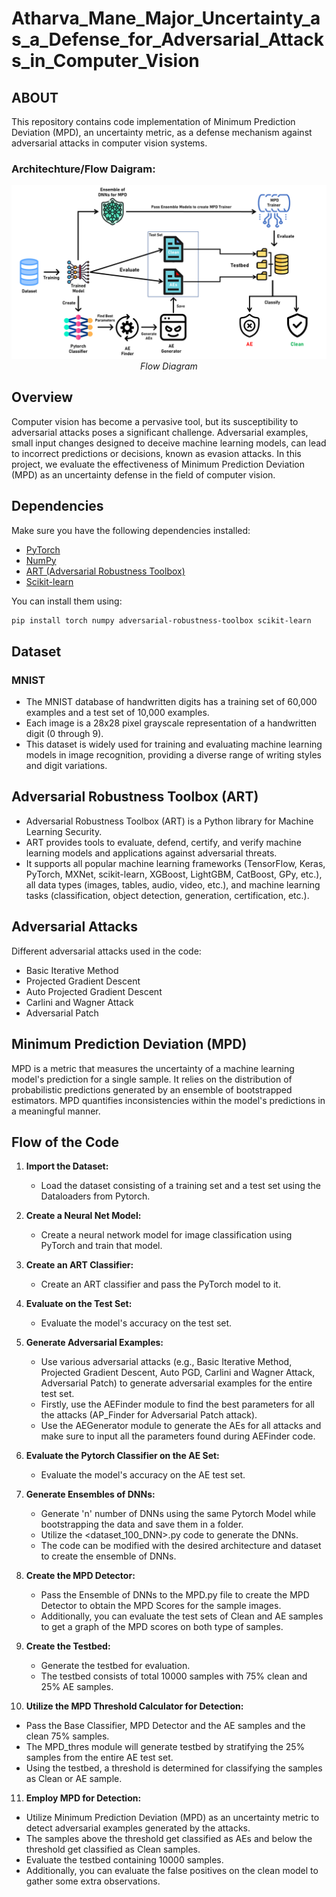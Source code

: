# Atharva_Mane_Major_Uncertainty_as_a_Defense_for_Adversarial_Attacks_in_Computer_Vision

## ABOUT
This repository contains code implementation of Minimum Prediction Deviation (MPD), an uncertainty metric, as a defense mechanism against adversarial attacks in computer vision systems.

### Architechture/Flow Daigram:
<p align="center">
  <img src="Architechture Diagram.png?raw=true" alt="Flow Diagram">
  <br />
  <em>Flow Diagram</em>
</p>

## Overview

Computer vision has become a pervasive tool, but its susceptibility to adversarial attacks poses a significant challenge. Adversarial examples, small input changes designed to deceive machine learning models, can lead to incorrect predictions or decisions, known as evasion attacks. In this project, we evaluate the effectiveness of Minimum Prediction Deviation (MPD) as an uncertainty defense in the field of computer vision.

## Dependencies

Make sure you have the following dependencies installed:

- [PyTorch](https://pytorch.org/)
- [NumPy](https://numpy.org/)
- [ART (Adversarial Robustness Toolbox)](https://github.com/Trusted-AI/adversarial-robustness-toolbox)
- [Scikit-learn](https://scikit-learn.org/stable/)
  
You can install them using:

```bash
pip install torch numpy adversarial-robustness-toolbox scikit-learn
```
## Dataset

### MNIST

- The MNIST database of handwritten digits has a training set of 60,000 examples and a test set of 10,000 examples.
- Each image is a 28x28 pixel grayscale representation of a handwritten digit (0 through 9).
- This dataset is widely used for training and evaluating machine learning models in image recognition, providing a diverse range of writing styles and digit variations.

## Adversarial Robustness Toolbox (ART)

- Adversarial Robustness Toolbox (ART) is a Python library for Machine Learning Security.
- ART provides tools to evaluate, defend, certify, and verify machine learning models and applications against adversarial threats.
- It supports all popular machine learning frameworks (TensorFlow, Keras, PyTorch, MXNet, scikit-learn, XGBoost, LightGBM, CatBoost, GPy, etc.), all data types (images, tables, audio, video, etc.), and machine learning tasks (classification, object detection, generation, certification, etc.).

## Adversarial Attacks

Different adversarial attacks used in the code:

- Basic Iterative Method
- Projected Gradient Descent
- Auto Projected Gradient Descent
- Carlini and Wagner Attack
- Adversarial Patch

## Minimum Prediction Deviation (MPD)

MPD is a metric that measures the uncertainty of a machine learning model's prediction for a single sample. It relies on the distribution of probabilistic predictions generated by an ensemble of bootstrapped estimators. MPD quantifies inconsistencies within the model's predictions in a meaningful manner.


## Flow of the Code

1. **Import the Dataset:**
   - Load the dataset consisting of a training set and a test set using the Dataloaders from Pytorch.

2. **Create a Neural Net Model:**
   - Create a neural network model for image classification using PyTorch and train that model.

3. **Create an ART Classifier:**
   - Create an ART classifier and pass the PyTorch model to it.

4. **Evaluate on the Test Set:**
   - Evaluate the model's accuracy on the test set.

5. **Generate Adversarial Examples:**
   - Use various adversarial attacks (e.g., Basic Iterative Method, Projected Gradient Descent, Auto PGD, Carlini and Wagner Attack, Adversarial Patch) to generate adversarial examples for the entire test set.
   - Firstly, use the AEFinder module to find the best parameters for all the attacks (AP_Finder for Adversarial Patch attack).
   - Use the AEGenerator module to generate the AEs for all attacks and make sure to input all the parameters found during AEFinder code.
     
6. **Evaluate the Pytorch Classifier on the AE Set:**
   - Evaluate the model's accuracy on the AE test set.
  
7. **Generate Ensembles of DNNs:**
   - Generate 'n' number of DNNs using the same Pytorch Model while bootstrapping the data and save them in a folder.
   - Utilize the <dataset_100_DNN>.py code to generate the DNNs.
   - The code can be modified with the desired architecture and dataset to create the ensemble of DNNs.
     
8. **Create the MPD Detector:**
   - Pass the Ensemble of DNNs to the MPD.py file to create the MPD Detector to obtain the MPD Scores for the sample images.
   - Additionally, you can evaluate the test sets of Clean and AE samples to get a graph of the MPD scores on both type of samples.
  
9. **Create the Testbed:**
   - Generate the testbed for evaluation.
   - The testbed consists of total 10000 samples with 75% clean and 25% AE samples.
  
10. **Utilize the MPD Threshold Calculator for Detection:**
   - Pass the Base Classifier, MPD Detector and the AE samples and the clean 75% samples.
   - The MPD_thres module will generate testbed by stratifying the 25% samples from the entire AE test set.
   - Using the testbed, a threshold is determined for classifying the samples as Clean or AE sample.
   
11. **Employ MPD for Detection:**
   - Utilize Minimum Prediction Deviation (MPD) as an uncertainty metric to detect adversarial examples generated by the attacks.
   - The samples above the threshold get classified as AEs and below the threshold get classified as Clean samples.
   - Evaluate the testbed containing 10000 samples.
   - Additionally, you can evaluate the false positives on the clean model to gather some extra observations. 
